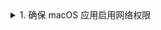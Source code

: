 <details>
<summary>1. 确保 macOS 应用启用网络权限</summary>
<div>
  在 macOS 应用中，必须在 macos/Runner/DebugProfile.entitlements 和 macos/Runner/Release.entitlements 文件中添加网络权限。请确保添加如下配置：
</div>
</details>
